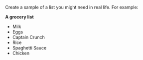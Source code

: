 Create a sample of a list you might need in real life. For example:

**A grocery list**
* Milk
* Eggs
* Captain Crunch
* Rice
* Spaghetti Sauce
* Chicken
